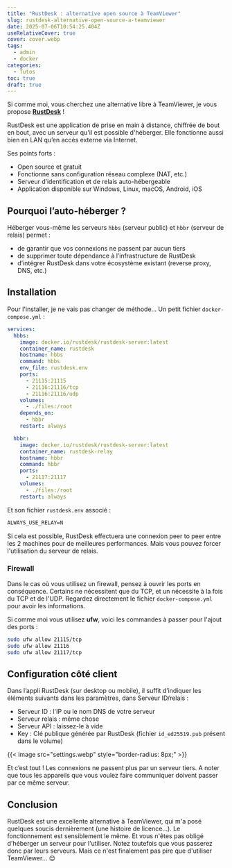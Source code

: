 ```yaml
---
title: "RustDesk : alternative open source à TeamViewer"
slug: rustdesk-alternative-open-source-a-teamviewer
date: 2025-07-06T10:54:25.404Z
useRelativeCover: true
cover: cover.webp
tags:
  - admin
  - docker
categories:
  - Tutos
toc: true
draft: true
---
```


Si comme moi, vous cherchez une alternative libre à TeamViewer, je vous propose [**RustDesk**](https://rustdesk.com/fr/) !

RustDesk est une application de prise en main à distance, chiffrée de bout en bout, avec un serveur qu'il est possible d'héberger. Elle fonctionne aussi bien en LAN qu’en accès externe via Internet.

Ses points forts :
- Open source et gratuit
- Fonctionne sans configuration réseau complexe (NAT, etc.)
- Serveur d’identification et de relais auto-hébergeable
- Application disponible sur Windows, Linux, macOS, Android, iOS

## Pourquoi l’auto-héberger ?

Héberger vous-même les serveurs `hbbs` (serveur public) et `hbbr` (serveur de relais) permet :
- de garantir que vos connexions ne passent par aucun tiers
- de supprimer toute dépendance à l’infrastructure de RustDesk
- d’intégrer RustDesk dans votre écosystème existant (reverse proxy, DNS, etc.)

## Installation

Pour l'installer, je ne vais pas changer de méthode... Un petit fichier `docker-compose.yml` :

```yml
services:
  hbbs:
    image: docker.io/rustdesk/rustdesk-server:latest
    container_name: rustdesk
    hostname: hbbs
    command: hbbs
    env_file: rustdesk.env
    ports:
      - 21115:21115
      - 21116:21116/tcp
      - 21116:21116/udp
    volumes:
      - ./files:/root
    depends_on:
      - hbbr
    restart: always

  hbbr:
    image: docker.io/rustdesk/rustdesk-server:latest
    container_name: rustdesk-relay
    hostname: hbbr
    command: hbbr
    ports:
      - 21117:21117
    volumes:
      - ./files:/root
    restart: always
```

Et son fichier `rustdesk.env` associé : 

```txt
ALWAYS_USE_RELAY=N
```

Si cela est possible, RustDesk effectuera une connexion peer to peer entre les 2 machines pour de meilleures performances. Mais vous pouvez forcer l'utilisation du serveur de relais.

### Firewall

Dans le cas où vous utilisez un firewall, pensez à ouvrir les ports en conséquence. Certains ne nécessitent que du TCP, et un nécessite à la fois du TCP et de l'UDP. Regardez directement le fichier `docker-compose.yml` pour avoir les informations.

Si comme moi vous utilisez **ufw**, voici les commandes à passer pour l'ajout des ports :

```bash
sudo ufw allow 21115/tcp
sudo ufw allow 21116
sudo ufw allow 21117/tcp
```

## Configuration côté client

Dans l’appli RustDesk (sur desktop ou mobile), il suffit d’indiquer les éléments suivants dans les paramètres, dans Serveur ID/relais :

- Serveur ID : l'IP ou le nom DNS de votre serveur
- Serveur relais : même chose
- Serveur API : laissez-le à vide
- Key : Clé publique générée par RustDesk (fichier `id_ed25519.pub` présent dans le volume)

{{< image src="settings.webp" style="border-radius: 8px;" >}}

Et c’est tout ! Les connexions ne passent plus par un serveur tiers. A noter que tous les appareils que vous voulez faire communiquer doivent passer par ce même serveur.

## Conclusion

RustDesk est une excellente alternative à TeamViewer, qui m'a posé quelques soucis dernièrement (une histoire de licence...). Le fonctionnement est sensiblement le même. Et vous n'êtes pas obligé d'héberger un serveur pour l'utiliser. Notez toutefois que vous passerez donc par leurs serveurs. Mais ce n'est finalement pas pire que d'utiliser TeamViewer... :blush: